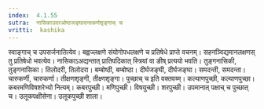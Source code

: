 ```yaml
---
index:  4.1.55
sutra:  नासिकाउदरओष्ठजङ्घादन्तकर्णशृङ्गाच् च
vritti:  kashika 
---
```


स्वाङ्गाच् च उपसर्जनातित्येव। बह्वज्लक्षणे संयोगोपधलक्षणे च प्रतिषेधे प्राप्ते वचनम्। सहनञ्विद्यमानलक्षणस् तु प्रतिषेधो भवत्येव। नासिकाऽअद्यन्तात् प्रातिपदिकात् स्त्रियां वा ङीष् प्रत्ययो भवति। तुङ्गनासिकी, तुङ्गनासिका। तिलोदरी, तिलोदरा। बम्बोष्ठी, बम्बोष्ठा। दीर्घजङ्घी, दीर्घजङ्घा। समदन्ती, समदन्ता। चारुकर्णी, चारुकर्णा। तीक्षणशृङ्गी, तीक्ष्णशृङ्गा। पुच्छाच् च इति वक्तवय्म्। कल्याणपुच्छी, कल्याणपुच्छा। कबरमणिविषशरेभ्यो नित्यम्। कबरपुच्छी। मणिपुच्छी। विषयुच्छी। शरपुच्छी। उपमानात् पक्षाच् च पुच्छात् च। उलूकपक्षीसेना। उलूकपुच्छी शाला।

